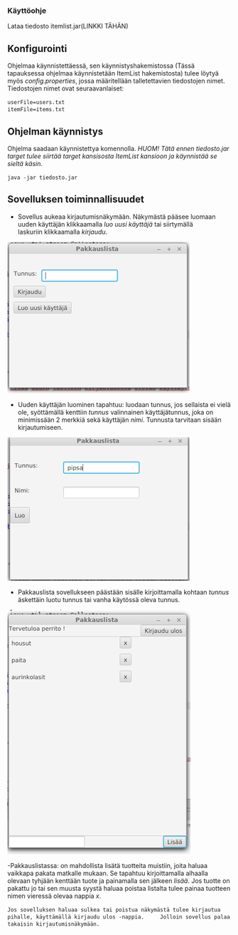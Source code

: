 ### Käyttöohje

Lataa tiedosto itemlist.jar(LINKKI TÄHÄN)

## Konfigurointi

Ohjelmaa käynnistettäessä, sen käynnistyshakemistossa (Tässä tapauksessa ohjelmaa käynnistetään ItemList hakemistosta) tulee löytyä myös _config.properties_, jossa määritellään talletettavien tiedostojen nimet. Tiedostojen nimet ovat seuraavanlaiset:

```
userFile=users.txt
itemFile=items.txt

```

## Ohjelman käynnistys

Ohjelma saadaan käynnistettya komennolla. 
_HUOM! Tätä ennen tiedosto.jar target tulee siirtää target kansisosta ItemList kansioon ja käynnistää se sieltä käsin._

```
java -jar tiedosto.jar
```

## Sovelluksen toiminnallisuudet

- Sovellus aukeaa kirjautumisnäkymään. 
	Näkymästä pääsee luomaan uuden käyttäjän klikkaamalla _luo uusi käyttäjä_ tai siirtymällä 	
	laskuriin klikkaamalla _kirjaudu_. 

![](./kuvat/kirjautuminen.png)

- Uuden käyttäjän luominen tapahtuu:
	luodaan tunnus, jos sellaista ei vielä ole, syöttämällä kenttiin _tunnus_  valinnainen 	käyttäjätunnus, joka on 	minimissään 2 merkkiä sekä käyttäjän _nimi_. Tunnusta tarvitaan sisään kirjautumiseen.

![](./kuvat/uusikayttaja.png)

- Pakkauslista sovellukseen päästään sisälle kirjoittamalla kohtaan _tunnus_ äskettäin luotu tunnus tai vanha käytössä oleva tunnus.

![](./kuvat/pakkauslista.png)

-Pakkauslistassa:
	on mahdollista lisätä tuotteita muistiin, joita haluaa vaikkapa pakata matkalle mukaan. Se
	tapahtuu kirjoittamalla alhaalla olevaan tyhjään kenttään tuote ja painamalla sen jälkeen _lisää_.
	Jos tuotte on pakattu jo tai sen muusta syystä haluaa poistaa listalta tulee painaa tuotteen nimen vieressä
	olevaa nappia _x_.

	Jos sovelluksen haluaa sulkea tai poistua näkymästä tulee kirjautua pihalle, käyttämällä kirjaudu ulos -nappia. 	Jolloin sovellus palaa takaisin kirjautumisnäkymään.
